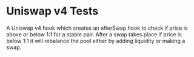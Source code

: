 # Uniswap v4 Tests
 A Uniswap v4 hook which creates an afterSwap hook to check if price is above or below 1:1 for a stable pair. After a swap takes place if price is below 1:1 it will rebalance the pool either by adding liquidity or making a swap.
